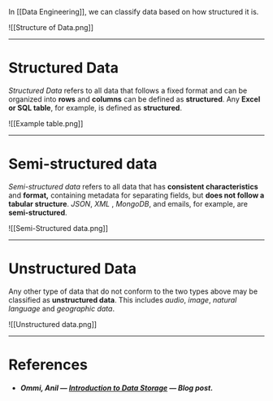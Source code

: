In [[Data Engineering]], we can classify data based on how structured it is.

![[Structure of Data.png]]
___
# Structured Data

*Structured Data* refers to all data that follows a fixed format and can be organized into **rows** and **columns** can be defined as **structured**. Any **Excel or SQL table**, for example, is defined as **structured**.

![[Example table.png]]
___
# Semi-structured data

*Semi-structured data* refers to all data that has **consistent characteristics** and **format,** containing metadata for separating fields, but **does not follow a tabular structure**. *JSON*, *XML* , *MongoDB*, and emails, for example, are **semi-structured**.

![[Semi-Structured data.png]]
___
# Unstructured Data

Any other type of data that do not conform to the two types above may be classified as **unstructured data**. This includes *audio*, *image*, *natural language* and *geographic data*.

![[Unstructured data.png]]
___

# References

- ##### Ommi, Anil — [Introduction to Data Storage](https://mycloudwiki.com/san/data-and-information-basics/) — Blog post.